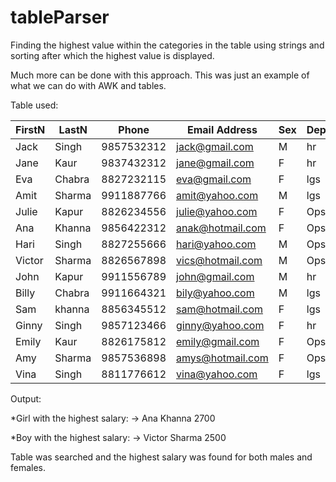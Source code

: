 # tableParser

Finding the highest value within the categories in the table using strings and sorting after which the highest value is displayed. 

Much more can be done with this approach. This was just an example of what we can do with AWK and tables.

Table used:

| FirstN | LastN  |   Phone    | Email Address    |Sex|Deprt|Salary|
|--------|--------|------------|------------------|---|-----|------|
| Jack   | Singh  | 9857532312 | jack@gmail.com   | M | hr  | 2000 |
| Jane   | Kaur   | 9837432312 | jane@gmail.com   | F | hr  | 1800 |
| Eva    | Chabra | 8827232115 | eva@gmail.com    | F | lgs | 2100 |
| Amit   | Sharma | 9911887766 | amit@yahoo.com   | M | lgs | 2350 |
| Julie  | Kapur  | 8826234556 | julie@yahoo.com  | F | Ops | 2500 |
| Ana    | Khanna | 9856422312 | anak@hotmail.com | F | Ops | 2700 |
| Hari   | Singh  | 8827255666 | hari@yahoo.com   | M | Ops | 2350 |
| Victor | Sharma | 8826567898 | vics@hotmail.com | M | Ops | 2500 |
| John   | Kapur  | 9911556789 | john@gmail.com   | M | hr  | 2200 |
| Billy  | Chabra | 9911664321 | bily@yahoo.com   | M | lgs | 1900 |
| Sam    | khanna | 8856345512 | sam@hotmail.com  | F | lgs | 2300 |
| Ginny  | Singh  | 9857123466 | ginny@yahoo.com  | F | hr  | 2250 |
| Emily  | Kaur   | 8826175812 | emily@gmail.com  | F | Ops | 2100 |
| Amy    | Sharma | 9857536898 | amys@hotmail.com | F | Ops | 2500 |
| Vina   | Singh  | 8811776612 | vina@yahoo.com   | F | lgs | 2300 |

Output: 

*Girl with the highest salary: -> Ana Khanna 2700

*Boy with the highest salary: -> Victor Sharma 2500

Table was searched and the highest salary was found for both males and females.
